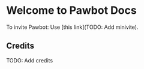 # Welcome to Pawbot Docs

To invite Pawbot: Use [this link](TODO: Add minivite).

## Credits

TODO: Add credits
